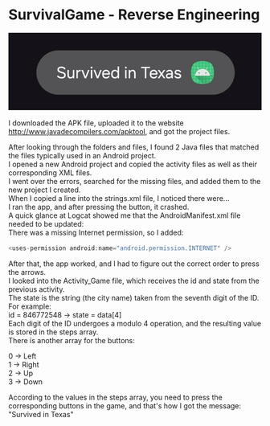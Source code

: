 # SurvivalGame - Reverse Engineering


  ![Alt text](Result.jpeg "Survived in Texas")


I downloaded the APK file, uploaded it to the website http://www.javadecompilers.com/apktool, and got the project files.

After looking through the folders and files, I found 2 Java files that matched the files typically used in an Android project.<br />
I opened a new Android project and copied the activity files as well as their corresponding XML files.<br />
I went over the errors, searched for the missing files, and added them to the new project I created.<br />
When I copied a line into the strings.xml file, I noticed there were...<br />
I ran the app, and after pressing the button, it crashed.<br />
A quick glance at Logcat showed me that the AndroidManifest.xml file needed to be updated:<br />
There was a missing Internet permission, so I added:<br />

```java
<uses-permission android:name="android.permission.INTERNET" />
```

After that, the app worked, and I had to figure out the correct order to press the arrows.<br />
I looked into the Activity_Game file, which receives the id and state from the previous activity.<br />
The state is the string (the city name) taken from the seventh digit of the ID. For example:<br />
id = 846772548 -> state = data[4]<br />
Each digit of the ID undergoes a modulo 4 operation, and the resulting value is stored in the steps array.<br />
There is another array for the buttons:<br />

0 -> Left<br />
1 -> Right<br />
2 -> Up<br />
3 -> Down<br />

According to the values in the steps array, you need to press the corresponding buttons in the game, and that's how I got the message:
"Survived in Texas"

